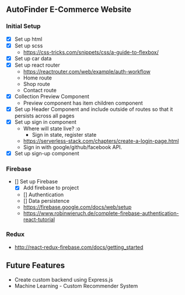 ## AutoFinder E-Commerce Website

### Initial Setup

- [x] Set up html
- [x] Set up scss
  - https://css-tricks.com/snippets/css/a-guide-to-flexbox/
- [x] Set up car data
- [x] Set up react router
  - https://reactrouter.com/web/example/auth-workflow
  - Home route
  - Shop route
  - Contact route
- [x] Collection Preview Component
  - Preview component has item children component
- [x] Set up Header Component and include outside of routes so that it persists across all pages
- [x] Set up sign in component
  - Where will state live? :o
    - Sign in state, register state
  - https://serverless-stack.com/chapters/create-a-login-page.html
  - Sign in with google/github/facebook API.
- [x] Set up sign-up component

### Firebase

- [] Set up Firebase
  - [x] Add firebase to project
  - [] Authentication
  - [] Data persistence
  - https://firebase.google.com/docs/web/setup
  - https://www.robinwieruch.de/complete-firebase-authentication-react-tutorial

### Redux

- http://react-redux-firebase.com/docs/getting_started

## Future Features

- Create custom backend using Express.js
- Machine Learning - Custom Recommender System
